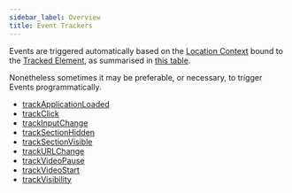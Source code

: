 ```yaml
---
sidebar_label: Overview
title: Event Trackers
---
```


Events are triggered automatically based on the [Location Context](/taxonomy/location-contexts/overview.md) bound to the [Tracked Element](/tracking/core-concepts/elements.md#tracked-elements), as summarised in [this table](/tracking/api-reference/low-level/trackLocation.md#events).

Nonetheless sometimes it may be preferable, or necessary, to trigger Events programmatically.

- [trackApplicationLoaded](/tracking/api-reference/event-trackers/trackApplicationLoaded.md)
- [trackClick](/tracking/api-reference/event-trackers/trackClick.md)
- [trackInputChange](/tracking/api-reference/event-trackers/trackInputChange.md)
- [trackSectionHidden](/tracking/api-reference/event-trackers/trackSectionHidden.md)
- [trackSectionVisible](/tracking/api-reference/event-trackers/trackSectionVisible.md)
- [trackURLChange](/tracking/api-reference/event-trackers/trackURLChange.md)
- [trackVideoPause](/tracking/api-reference/event-trackers/trackVideoPause.md)
- [trackVideoStart](/tracking/api-reference/event-trackers/trackVideoStart.md)
- [trackVisibility](/tracking/api-reference/event-trackers/trackVisibility.md)
